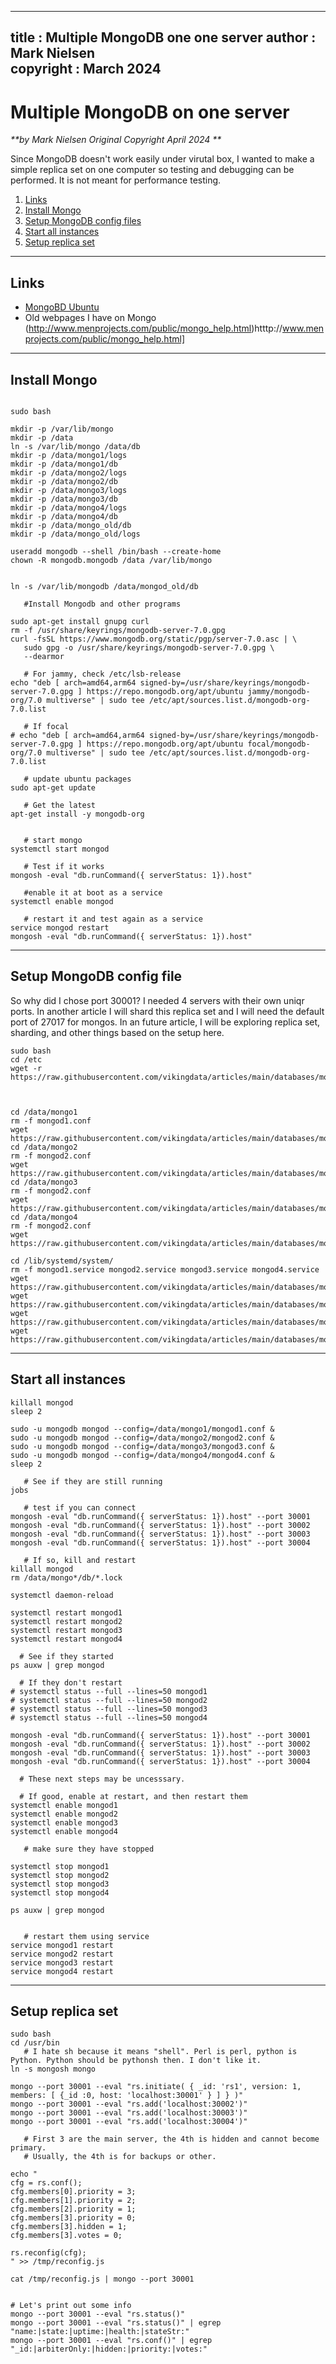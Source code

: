  
---
title : Multiple MongoDB one one server
author : Mark Nielsen  
copyright : March 2024  
---


Multiple MongoDB on one server
==============================

_**by Mark Nielsen
Original Copyright April 2024
**_

Since MongoDB doesn't work easily under virutal box, I wanted to make a simple replica set
on one computer so testing and debugging can be performed. It is not meant for performance
testing. 

1. [Links](#links)
2. [Install Mongo](#i)
3. [Setup MongoDB config files](#c)
4. [Start all instances](#s)
5. [Setup replica set](#r)


* * *
<a name=Links></a>Links
-----
* [MongoBD Ubuntu](https://www.mongodb.com/docs/manual/tutorial/install-mongodb-on-ubuntu/)
* Old webpages I have on Mongo (http://www.menprojects.com/public/mongo_help.html)htttp://www.menprojects.com/public/mongo_help.html]

* * *
<a name=i>Install Mongo</a>
-----

```

sudo bash

mkdir -p /var/lib/mongo
mkdir -p /data
ln -s /var/lib/mongo /data/db
mkdir -p /data/mongo1/logs
mkdir -p /data/mongo1/db
mkdir -p /data/mongo2/logs
mkdir -p /data/mongo2/db
mkdir -p /data/mongo3/logs
mkdir -p /data/mongo3/db
mkdir -p /data/mongo4/logs
mkdir -p /data/mongo4/db
mkdir -p /data/mongo_old/db
mkdir -p /data/mongo_old/logs

useradd mongodb --shell /bin/bash --create-home
chown -R mongodb.mongodb /data /var/lib/mongo


ln -s /var/lib/mongodb /data/mongod_old/db

   #Install Mongodb and other programs

sudo apt-get install gnupg curl
rm -f /usr/share/keyrings/mongodb-server-7.0.gpg 
curl -fsSL https://www.mongodb.org/static/pgp/server-7.0.asc | \
   sudo gpg -o /usr/share/keyrings/mongodb-server-7.0.gpg \
   --dearmor

   # For jammy, check /etc/lsb-release
echo "deb [ arch=amd64,arm64 signed-by=/usr/share/keyrings/mongodb-server-7.0.gpg ] https://repo.mongodb.org/apt/ubuntu jammy/mongodb-org/7.0 multiverse" | sudo tee /etc/apt/sources.list.d/mongodb-org-7.0.list

   # If focal
# echo "deb [ arch=amd64,arm64 signed-by=/usr/share/keyrings/mongodb-server-7.0.gpg ] https://repo.mongodb.org/apt/ubuntu focal/mongodb-org/7.0 multiverse" | sudo tee /etc/apt/sources.list.d/mongodb-org-7.0.list

   # update ubuntu packages
sudo apt-get update

   # Get the latest
apt-get install -y mongodb-org


   # start mongo
systemctl start mongod

   # Test if it works
mongosh -eval "db.runCommand({ serverStatus: 1}).host"

   #enable it at boot as a service
systemctl enable mongod

   # restart it and test again as a service
service mongod restart
mongosh -eval "db.runCommand({ serverStatus: 1}).host"

```

* * *
<a name=c>Setup MongoDB config file</a>
-----

So why did I chose port 30001? I needed 4 servers with their own uniqr ports. In another article I will shard this replica set
and I will need the default port of 27017 for mongos. In an future article, I will be exploring replica set, sharding, and other
things based on the setup here. 

```
sudo bash
cd /etc
wget -r https://raw.githubusercontent.com/vikingdata/articles/main/databases/mongo/Multiple_Mongo_one_server_files/mongod.conf



cd /data/mongo1
rm -f mongod1.conf
wget https://raw.githubusercontent.com/vikingdata/articles/main/databases/mongo/Multiple_Mongo_one_server_files/mongod1.conf
cd /data/mongo2
rm -f mongod2.conf
wget https://raw.githubusercontent.com/vikingdata/articles/main/databases/mongo/Multiple_Mongo_one_server_files/mongod2.conf
cd /data/mongo3
rm -f mongod2.conf
wget https://raw.githubusercontent.com/vikingdata/articles/main/databases/mongo/Multiple_Mongo_one_server_files/mongod3.conf
cd /data/mongo4
rm -f mongod2.conf
wget https://raw.githubusercontent.com/vikingdata/articles/main/databases/mongo/Multiple_Mongo_one_server_files/mongod4.conf

cd /lib/systemd/system/
rm -f mongod1.service mongod2.service mongod3.service mongod4.service
wget https://raw.githubusercontent.com/vikingdata/articles/main/databases/mongo/Multiple_Mongo_one_server_files/mongod1.service
wget https://raw.githubusercontent.com/vikingdata/articles/main/databases/mongo/Multiple_Mongo_one_server_files/mongod2.service
wget https://raw.githubusercontent.com/vikingdata/articles/main/databases/mongo/Multiple_Mongo_one_server_files/mongod3.service
wget https://raw.githubusercontent.com/vikingdata/articles/main/databases/mongo/Multiple_Mongo_one_server_files/mongod4.service
```



* * *
<a name=s>Start all instances</a>
-----

```
killall mongod
sleep 2

sudo -u mongodb mongod --config=/data/mongo1/mongod1.conf & 
sudo -u mongodb mongod --config=/data/mongo2/mongod2.conf &
sudo -u mongodb mongod --config=/data/mongo3/mongod3.conf &
sudo -u mongodb mongod --config=/data/mongo4/mongod4.conf &
sleep 2

   # See if they are still running
jobs

   # test if you can connect
mongosh -eval "db.runCommand({ serverStatus: 1}).host" --port 30001
mongosh -eval "db.runCommand({ serverStatus: 1}).host" --port 30002
mongosh -eval "db.runCommand({ serverStatus: 1}).host" --port 30003
mongosh -eval "db.runCommand({ serverStatus: 1}).host" --port 30004

   # If so, kill and restart
killall mongod
rm /data/mongo*/db/*.lock

systemctl daemon-reload

systemctl restart mongod1
systemctl restart mongod2
systemctl restart mongod3
systemctl restart mongod4

  # See if they started
ps auxw | grep mongod

  # If they don't restart
# systemctl status --full --lines=50 mongod1
# systemctl status --full --lines=50 mongod2
# systemctl status --full --lines=50 mongod3
# systemctl status --full --lines=50 mongod4

mongosh -eval "db.runCommand({ serverStatus: 1}).host" --port 30001
mongosh -eval "db.runCommand({ serverStatus: 1}).host" --port 30002
mongosh -eval "db.runCommand({ serverStatus: 1}).host" --port 30003
mongosh -eval "db.runCommand({ serverStatus: 1}).host" --port 30004

  # These next steps may be uncesssary.

  # If good, enable at restart, and then restart them
systemctl enable mongod1
systemctl enable mongod2
systemctl enable mongod3
systemctl enable mongod4

   # make sure they have stopped

systemctl stop mongod1
systemctl stop mongod2
systemctl stop mongod3
systemctl stop mongod4

ps auxw | grep mongod


   # restart them using service 
service mongod1 restart
service mongod2 restart
service mongod3 restart
service mongod4 restart

```

* * *
<a name=r>Setup replica set</a>
-----

```
sudo bash 
cd /usr/bin
   # I hate sh because it means "shell". Perl is perl, python is Python. Python should be pythonsh then. I don't like it.
ln -s mongosh mongo

mongo --port 30001 --eval "rs.initiate( { _id: 'rs1', version: 1, members: [ {_id :0, host: 'localhost:30001' } ] } )"
mongo --port 30001 --eval "rs.add('localhost:30002')"
mongo --port 30001 --eval "rs.add('localhost:30003')"
mongo --port 30001 --eval "rs.add('localhost:30004')"

   # First 3 are the main server, the 4th is hidden and cannot become primary.
   # Usually, the 4th is for backups or other. 

echo "
cfg = rs.conf();
cfg.members[0].priority = 3;
cfg.members[1].priority = 2;
cfg.members[2].priority = 1;
cfg.members[3].priority = 0;
cfg.members[3].hidden = 1;
cfg.members[3].votes = 0;

rs.reconfig(cfg);
" >> /tmp/reconfig.js

cat /tmp/reconfig.js | mongo --port 30001


# Let's print out some info
mongo --port 30001 --eval "rs.status()"
mongo --port 30001 --eval "rs.status()" | egrep "name:|state:|uptime:|health:|stateStr:"
mongo --port 30001 --eval "rs.conf()" | egrep "_id:|arbiterOnly:|hidden:|priority:|votes:"

```